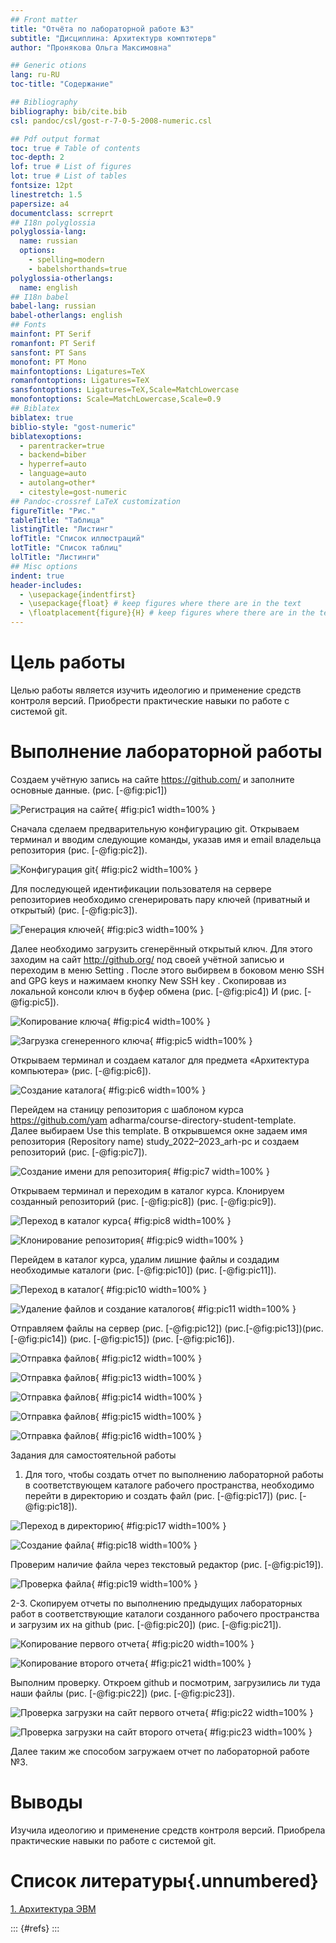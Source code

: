 ```yaml
---
## Front matter
title: "Отчёта по лабораторной работе №3"
subtitle: "Дисциплина: Архитектурв комптютерв"
author: "Пронякова Ольга Максимовна"

## Generic otions
lang: ru-RU
toc-title: "Содержание"

## Bibliography
bibliography: bib/cite.bib
csl: pandoc/csl/gost-r-7-0-5-2008-numeric.csl

## Pdf output format
toc: true # Table of contents
toc-depth: 2
lof: true # List of figures
lot: true # List of tables
fontsize: 12pt
linestretch: 1.5
papersize: a4
documentclass: scrreprt
## I18n polyglossia
polyglossia-lang:
  name: russian
  options:
	- spelling=modern
	- babelshorthands=true
polyglossia-otherlangs:
  name: english
## I18n babel
babel-lang: russian
babel-otherlangs: english
## Fonts
mainfont: PT Serif
romanfont: PT Serif
sansfont: PT Sans
monofont: PT Mono
mainfontoptions: Ligatures=TeX
romanfontoptions: Ligatures=TeX
sansfontoptions: Ligatures=TeX,Scale=MatchLowercase
monofontoptions: Scale=MatchLowercase,Scale=0.9
## Biblatex
biblatex: true
biblio-style: "gost-numeric"
biblatexoptions:
  - parentracker=true
  - backend=biber
  - hyperref=auto
  - language=auto
  - autolang=other*
  - citestyle=gost-numeric
## Pandoc-crossref LaTeX customization
figureTitle: "Рис."
tableTitle: "Таблица"
listingTitle: "Листинг"
lofTitle: "Список иллюстраций"
lotTitle: "Список таблиц"
lolTitle: "Листинги"
## Misc options
indent: true
header-includes:
  - \usepackage{indentfirst}
  - \usepackage{float} # keep figures where there are in the text
  - \floatplacement{figure}{H} # keep figures where there are in the text
---
```


# Цель работы

Целью работы является изучить идеологию и применение средств контроля
версий. Приобрести практические навыки по работе с системой git.


# Выполнение лабораторной работы

Создаем учётную запись на сайте https://github.com/ и заполните основные данные. (рис. [-@fig:pic1])

![Регистрация на сайте](image/pic1.jpeg){ #fig:pic1 width=100% }

Сначала сделаем предварительную конфигурацию git. Открываем терминал и
вводим следующие команды, указав имя и email владельца репозитория (рис. [-@fig:pic2]).

![Конфигурация git](image/pic2.jpeg){ #fig:pic2 width=100% }

Для последующей идентификации пользователя на сервере репозиториев
необходимо сгенерировать пару ключей (приватный и открытый) (рис. [-@fig:pic3]).

![Генерация ключей](image/pic3.jpeg){ #fig:pic3 width=100% }

Далее необходимо загрузить сгенерённый открытый ключ. Для этого заходим на
сайт http://github.org/ под своей учётной записью и переходим в меню Setting . После
этого выбирвем в боковом меню SSH and GPG keys и нажимаем кнопку New SSH key .
Скопировав из локальной консоли ключ в буфер обмена (рис. [-@fig:pic4])
И (рис. [-@fig:pic5]).

![Копирование ключа](image/pic4.jpeg){ #fig:pic4 width=100% }

![Загрузка сгенеренного ключа](image/pic5.jpeg){ #fig:pic5 width=100% }

Открываем терминал и создаем каталог для предмета «Архитектура компьютера»
(рис. [-@fig:pic6]).

![Создание каталога](image/pic6.jpeg){ #fig:pic6 width=100% }

Перейдем на станицу репозитория с шаблоном курса https://github.com/yam
adharma/course-directory-student-template. Далее выбираем Use this template. В
открывшемся окне задаем имя репозитория (Repository name) study_2022–2023_arh-pc
и создаем репозиторий (рис. [-@fig:pic7]).

![Создание имени для репозитория](image/pic7.jpeg){ #fig:pic7 width=100% }

Открываем терминал и переходим в каталог курса. Клонируем созданный
репозиторий (рис. [-@fig:pic8]) (рис. [-@fig:pic9]).

![Переход в каталог курса](image/pic8.jpeg){ #fig:pic8 width=100% }

![Клонирование репозитория](image/pic9.jpeg){ #fig:pic9 width=100% }

Перейдем в каталог курса, удалим лишние файлы и создадим необходимые
каталоги (рис. [-@fig:pic10]) (рис. [-@fig:pic11]).

![Переход в каталог](image/pic10.jpeg){ #fig:pic10 width=100% }

![Удаление файлов и создание каталогов](image/pic11.jpeg){ #fig:pic11 width=100% }

Отправляем файлы на сервер (рис. [-@fig:pic12]) (рис.[-@fig:pic13])(рис. [-@fig:pic14]) (рис. [-@fig:pic15]) (рис. [-@fig:pic16]).

![Отправка файлов](image/pic12.jpeg){ #fig:pic12 width=100% }

![Отправка файлов](image/pic13.jpeg){ #fig:pic13 width=100% }

![Отправка файлов](image/pic14.jpeg){ #fig:pic14 width=100% }

![Отправка файлов](image/pic15.jpeg){ #fig:pic15 width=100% }

![Отправка файлов](image/pic16.jpeg){ #fig:pic16 width=100% }

Задания для самостоятельной работы

1. Для того, чтобы создать отчет по выполнению лабораторной работы в
соответствующем каталоге рабочего пространства, необходимо перейти в директорию
и создать файл (рис. [-@fig:pic17]) (рис. [-@fig:pic18]).

![Переход в директорию](image/pic17.jpeg){ #fig:pic17 width=100% }

![Создание файла](image/pic18.jpeg){ #fig:pic18 width=100% }

Проверим наличие файла через текстовый редактор (рис. [-@fig:pic19]).

![Проверка файла](image/pic19.jpeg){ #fig:pic19 width=100% }

2-3. Скопируем отчеты по выполнению предыдущих лабораторных работ в
соответствующие каталоги созданного рабочего пространства и загрузим их на github
(рис. [-@fig:pic20]) (рис. [-@fig:pic21]).

![Копирование первого отчета](image/pic20.jpeg){ #fig:pic20 width=100% }

![Копирование второго отчета](image/pic21.jpeg){ #fig:pic21 width=100% }

Выполним проверку. Откроем github и посмотрим, загрузились ли туда наши
файлы (рис. [-@fig:pic22]) (рис. [-@fig:pic23]).

![Проверка загрузки на сайт первого отчета](image/pic22.jpeg){ #fig:pic22 width=100% }

![Проверка загрузки на сайт второго отчета](image/pic23.jpeg){ #fig:pic23 width=100% }

Далее таким же способом загружаем отчет по лабораторной работе №3.

# Выводы

Изучила идеологию и применение средств контроля версий. Приобрела практические навыки по работе с системой git.

# Список литературы{.unnumbered}

[1. Архитектура ЭВМ](https://esystem.rudn.ru/pluginfile.php/1584622/mod_resource/content/1/Лабораторная%20работа%20№3.pdf)

::: {#refs}
:::

